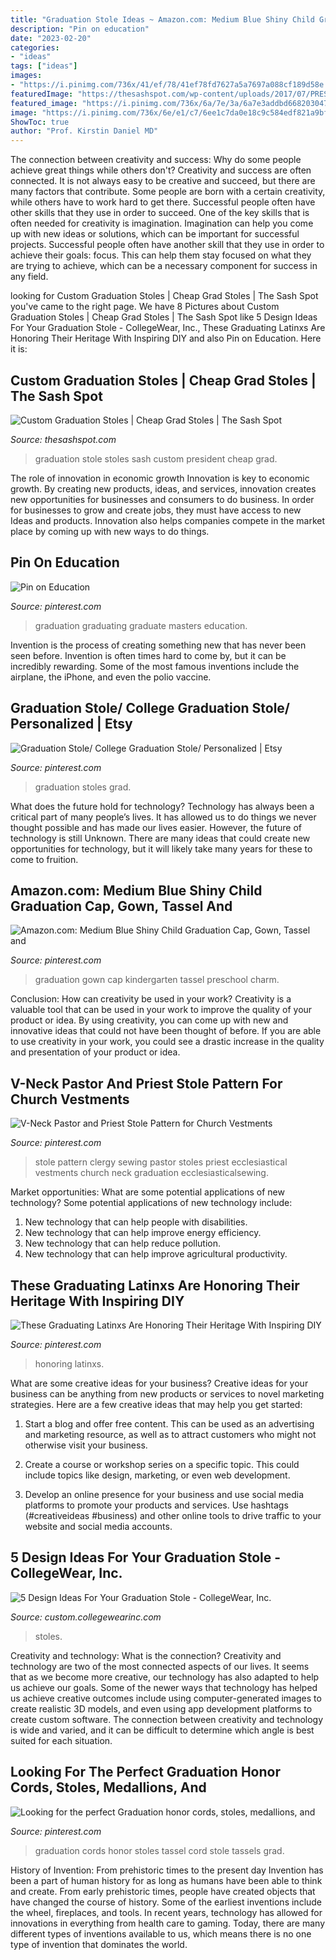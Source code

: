 ```yaml
---
title: "Graduation Stole Ideas ~ Amazon.com: Medium Blue Shiny Child Graduation Cap, Gown, Tassel And"
description: "Pin on education"
date: "2023-02-20"
categories:
- "ideas"
tags: ["ideas"]
images:
- "https://i.pinimg.com/736x/41/ef/78/41ef78fd7627a5a7697a088cf189d58e.jpg"
featuredImage: "https://thesashspot.com/wp-content/uploads/2017/07/PRESIDENT-e1525397034332.jpg"
featured_image: "https://i.pinimg.com/736x/6a/7e/3a/6a7e3addbd668203047e703221b38ac1.jpg"
image: "https://i.pinimg.com/736x/6e/e1/c7/6ee1c7da0e18c9c584edf821a9bf5867.jpg"
ShowToc: true
author: "Prof. Kirstin Daniel MD"
---
```



The connection between creativity and success: Why do some people achieve great things while others don't?
Creativity and success are often connected. It is not always easy to be creative and succeed, but there are many factors that contribute. Some people are born with a certain creativity, while others have to work hard to get there. Successful people often have other skills that they use in order to succeed. One of the key skills that is often needed for creativity is imagination. Imagination can help you come up with new ideas or solutions, which can be important for successful projects. Successful people often have another skill that they use in order to achieve their goals: focus. This can help them stay focused on what they are trying to achieve, which can be a necessary component for success in any field.

	

		
looking for Custom Graduation Stoles | Cheap Grad Stoles | The Sash Spot you've came to the right page. We have 8 Pictures about Custom Graduation Stoles | Cheap Grad Stoles | The Sash Spot like 5 Design Ideas For Your Graduation Stole - CollegeWear, Inc., These Graduating Latinxs Are Honoring Their Heritage With Inspiring DIY and also Pin on Education. Here it is:
		
    
## Custom Graduation Stoles | Cheap Grad Stoles | The Sash Spot

<img loading=lazy src="https://thesashspot.com/wp-content/uploads/2017/07/PRESIDENT-e1525397034332.jpg" onerror="this.onerror=null;this.src='https://tse2.mm.bing.net/th?id=OIP.pQahYY6fsueYVaSM-tgA7wHaNK&amp;pid=15.1';" alt="Custom Graduation Stoles | Cheap Grad Stoles | The Sash Spot">

_Source: thesashspot.com_

>graduation stole stoles sash custom president cheap grad. 

	

The role of innovation in economic growth
Innovation is key to economic growth. By creating new products, ideas, and services, innovation creates new opportunities for businesses and consumers to do business. In order for businesses to grow and create jobs, they must have access to new Ideas and products. Innovation also helps companies compete in the market place by coming up with new ways to do things.

    
## Pin On Education

<img loading=lazy src="https://i.pinimg.com/736x/6a/7e/3a/6a7e3addbd668203047e703221b38ac1.jpg" onerror="this.onerror=null;this.src='https://tse3.mm.bing.net/th?id=OIP.k68OuC7q5dHd3Iwd9PsZhQHaHa&amp;pid=15.1';" alt="Pin on Education">

_Source: pinterest.com_

>graduation graduating graduate masters education. 

	

Invention is the process of creating something new that has never been seen before. Invention is often times hard to come by, but it can be incredibly rewarding. Some of the most famous inventions include the airplane, the iPhone, and even the polio vaccine.

    
## Graduation Stole/ College Graduation Stole/ Personalized | Etsy

<img loading=lazy src="https://i.pinimg.com/736x/8f/d0/8f/8fd08f2bf308872140b7be36cc01e85b.jpg" onerror="this.onerror=null;this.src='https://tse4.mm.bing.net/th?id=OIP.IRI-ZTlPthxmJvWOxQsYygHaJZ&amp;pid=15.1';" alt="Graduation Stole/ College Graduation Stole/ Personalized | Etsy">

_Source: pinterest.com_

>graduation stoles grad. 

	

What does the future hold for technology?
Technology has always been a critical part of many people’s lives. It has allowed us to do things we never thought possible and has made our lives easier. However, the future of technology is still Unknown. There are many ideas that could create new opportunities for technology, but it will likely take many years for these to come to fruition.

    
## Amazon.com: Medium Blue Shiny Child Graduation Cap, Gown, Tassel And

<img loading=lazy src="https://i.pinimg.com/736x/6e/e1/c7/6ee1c7da0e18c9c584edf821a9bf5867.jpg" onerror="this.onerror=null;this.src='https://tse3.mm.bing.net/th?id=OIP.l9SJ9t43zCyZF7NBWfJY-gHaMv&amp;pid=15.1';" alt="Amazon.com: Medium Blue Shiny Child Graduation Cap, Gown, Tassel and">

_Source: pinterest.com_

>graduation gown cap kindergarten tassel preschool charm. 

	

Conclusion: How can creativity be used in your work?
Creativity is a valuable tool that can be used in your work to improve the quality of your product or idea. By using creativity, you can come up with new and innovative ideas that could not have been thought of before. If you are able to use creativity in your work, you could see a drastic increase in the quality and presentation of your product or idea.

    
## V-Neck Pastor And Priest Stole Pattern For Church Vestments

<img loading=lazy src="https://i.pinimg.com/736x/27/ea/10/27ea10a64e960c20d745eeedb941e893.jpg" onerror="this.onerror=null;this.src='https://tse4.mm.bing.net/th?id=OIP.585cfZkseuVHqKWWVJLLRgHaLG&amp;pid=15.1';" alt="V-Neck Pastor and Priest Stole Pattern for Church Vestments">

_Source: pinterest.com_

>stole pattern clergy sewing pastor stoles priest ecclesiastical vestments church neck graduation ecclesiasticalsewing. 

	

Market opportunities: What are some potential applications of new technology?
Some potential applications of new technology include: 
1. New technology that can help people with disabilities. 
2. New technology that can help improve energy efficiency. 
3. New technology that can help reduce pollution. 
4. New technology that can help improve agricultural productivity.

    
## These Graduating Latinxs Are Honoring Their Heritage With Inspiring DIY

<img loading=lazy src="https://i.pinimg.com/originals/0a/28/b5/0a28b51783d648653d9b1f46157afcb6.jpg" onerror="this.onerror=null;this.src='https://tse3.mm.bing.net/th?id=OIP.7KYHIKtCVkwQAxNaG2inxgHaLH&amp;pid=15.1';" alt="These Graduating Latinxs Are Honoring Their Heritage With Inspiring DIY">

_Source: pinterest.com_

>honoring latinxs. 

	

What are some creative ideas for your business?
Creative ideas for your business can be anything from new products or services to novel marketing strategies. Here are a few creative ideas that may help you get started:
1. Start a blog and offer free content. This can be used as an advertising and marketing resource, as well as to attract customers who might not otherwise visit your business.

2. Create a course or workshop series on a specific topic. This could include topics like design, marketing, or even web development.

3. Develop an online presence for your business and use social media platforms to promote your products and services. Use hashtags (#creativeideas #business) and other online tools to drive traffic to your website and social media accounts.


    
## 5 Design Ideas For Your Graduation Stole - CollegeWear, Inc.

<img loading=lazy src="https://custom.collegewearinc.com/wp-content/uploads/2020/09/Stoles-1-1024x683.png" onerror="this.onerror=null;this.src='https://tse2.mm.bing.net/th?id=OIP.wMmXb1UTjNdLMzctqEce0gHaE8&amp;pid=15.1';" alt="5 Design Ideas For Your Graduation Stole - CollegeWear, Inc.">

_Source: custom.collegewearinc.com_

>stoles. 

	

Creativity and technology: What is the connection?
Creativity and technology are two of the most connected aspects of our lives. It seems that as we become more creative, our technology has also adapted to help us achieve our goals. Some of the newer ways that technology has helped us achieve creative outcomes include using computer-generated images to create realistic 3D models, and even using app development platforms to create custom software. The connection between creativity and technology is wide and varied, and it can be difficult to determine which angle is best suited for each situation.

    
## Looking For The Perfect Graduation Honor Cords, Stoles, Medallions, And

<img loading=lazy src="https://i.pinimg.com/736x/41/ef/78/41ef78fd7627a5a7697a088cf189d58e.jpg" onerror="this.onerror=null;this.src='https://tse2.mm.bing.net/th?id=OIP.yiUcCWQcpNlxuqKx763aYgHaLH&amp;pid=15.1';" alt="Looking for the perfect Graduation honor cords, stoles, medallions, and">

_Source: pinterest.com_

>graduation cords honor stoles tassel cord stole tassels grad. 

	

History of Invention: From prehistoric times to the present day
Invention has been a part of human history for as long as humans have been able to think and create. From early prehistoric times, people have created objects that have changed the course of history. Some of the earliest inventions include the wheel, fireplaces, and tools. In recent years, technology has allowed for innovations in everything from health care to gaming. Today, there are many different types of inventions available to us, which means there is no one type of invention that dominates the world.

